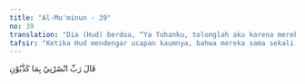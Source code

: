 ```yaml
---
title: "Al-Mu'minun - 39"
no: 39
translation: "Dia (Hud) berdoa, “Ya Tuhanku, tolonglah aku karena mereka mendustakan aku.”"
tafsir: "Ketika Hud mendengar ucapan kaumnya, bahwa mereka sama sekali tidak akan beriman kepadanya, maka beliau berdoa kepada Allah, \"Ya Tuhanku, tolonglah aku karena mereka mendustakan aku, walaupun aku telah menjalankan segala daya upaya untuk memberi petunjuk kepada mereka, tetapi mereka telah menutup semua pintu-pintu hidayah, sehingga aku merasa berputus asa dari keimanan mereka itu.\""
---
```


قَالَ رَبِّ انْصُرْنِيْ بِمَا كَذَّبُوْنِ
